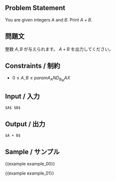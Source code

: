 <div markdown="1" class="lang-en">

Problem Statement
---------

You are given integers $A$ and $B$. Print $A + B$.

</div>
<div markdown="1" class="lang-ja">

問題文
---------

整数 $A, B$ が与えられます。 $A + B$ を出力してください。

</div>

Constraints / 制約
---------

- $0 \leq A, B \leq {{param A_AND_B_MAX}}$


Input / 入力
---------

```
$A$ $B$
```

Output / 出力
---------

```
$A + B$
```

Sample / サンプル
---------

{{example example_00}}

{{example example_01}}

